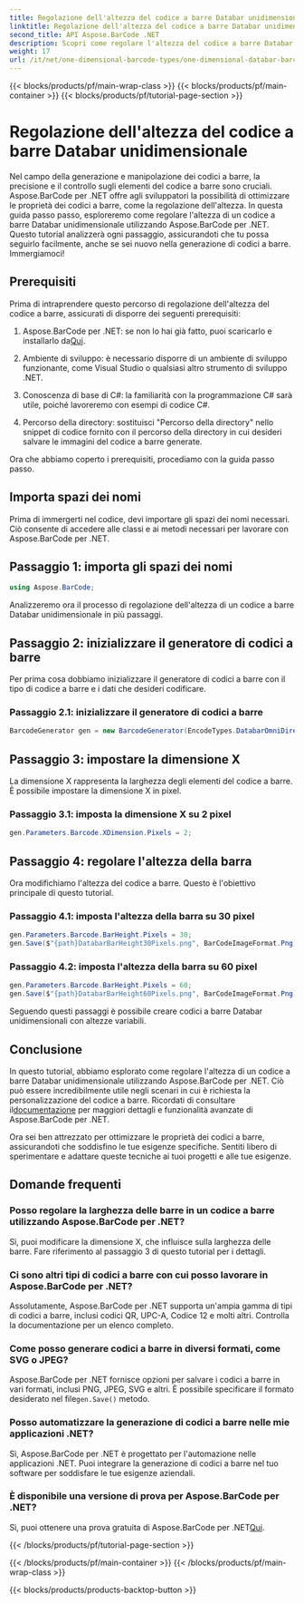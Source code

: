```yaml
---
title: Regolazione dell'altezza del codice a barre Databar unidimensionale
linktitle: Regolazione dell'altezza del codice a barre Databar unidimensionale
second_title: API Aspose.BarCode .NET
description: Scopri come regolare l'altezza del codice a barre Databar unidimensionale con Aspose.BarCode per .NET. Crea codici a barre personalizzati in pochi semplici passaggi. Esplora la potenza della personalizzazione dei codici a barre.
weight: 17
url: /it/net/one-dimensional-barcode-types/one-dimensional-databar-barcode-height-adjustment/
---
```


{{< blocks/products/pf/main-wrap-class >}}
{{< blocks/products/pf/main-container >}}
{{< blocks/products/pf/tutorial-page-section >}}

# Regolazione dell'altezza del codice a barre Databar unidimensionale


Nel campo della generazione e manipolazione dei codici a barre, la precisione e il controllo sugli elementi del codice a barre sono cruciali. Aspose.BarCode per .NET offre agli sviluppatori la possibilità di ottimizzare le proprietà dei codici a barre, come la regolazione dell'altezza. In questa guida passo passo, esploreremo come regolare l'altezza di un codice a barre Databar unidimensionale utilizzando Aspose.BarCode per .NET. Questo tutorial analizzerà ogni passaggio, assicurandoti che tu possa seguirlo facilmente, anche se sei nuovo nella generazione di codici a barre. Immergiamoci!

## Prerequisiti

Prima di intraprendere questo percorso di regolazione dell'altezza del codice a barre, assicurati di disporre dei seguenti prerequisiti:

1.  Aspose.BarCode per .NET: se non lo hai già fatto, puoi scaricarlo e installarlo da[Qui](https://releases.aspose.com/barcode/net/).

2. Ambiente di sviluppo: è necessario disporre di un ambiente di sviluppo funzionante, come Visual Studio o qualsiasi altro strumento di sviluppo .NET.

3. Conoscenza di base di C#: la familiarità con la programmazione C# sarà utile, poiché lavoreremo con esempi di codice C#.

4. Percorso della directory: sostituisci "Percorso della directory" nello snippet di codice fornito con il percorso della directory in cui desideri salvare le immagini del codice a barre generate.

Ora che abbiamo coperto i prerequisiti, procediamo con la guida passo passo.

## Importa spazi dei nomi

Prima di immergerti nel codice, devi importare gli spazi dei nomi necessari. Ciò consente di accedere alle classi e ai metodi necessari per lavorare con Aspose.BarCode per .NET.

## Passaggio 1: importa gli spazi dei nomi
```csharp
using Aspose.BarCode;
```

Analizzeremo ora il processo di regolazione dell'altezza di un codice a barre Databar unidimensionale in più passaggi.

## Passaggio 2: inizializzare il generatore di codici a barre

Per prima cosa dobbiamo inizializzare il generatore di codici a barre con il tipo di codice a barre e i dati che desideri codificare.

### Passaggio 2.1: inizializzare il generatore di codici a barre
```csharp
BarcodeGenerator gen = new BarcodeGenerator(EncodeTypes.DatabarOmniDirectional, "(01)12345678901231");
```

## Passaggio 3: impostare la dimensione X

La dimensione X rappresenta la larghezza degli elementi del codice a barre. È possibile impostare la dimensione X in pixel.

### Passaggio 3.1: imposta la dimensione X su 2 pixel
```csharp
gen.Parameters.Barcode.XDimension.Pixels = 2;
```

## Passaggio 4: regolare l'altezza della barra

Ora modifichiamo l'altezza del codice a barre. Questo è l'obiettivo principale di questo tutorial.

### Passaggio 4.1: imposta l'altezza della barra su 30 pixel
```csharp
gen.Parameters.Barcode.BarHeight.Pixels = 30;
gen.Save($"{path}DatabarBarHeight30Pixels.png", BarCodeImageFormat.Png);
```

### Passaggio 4.2: imposta l'altezza della barra su 60 pixel
```csharp
gen.Parameters.Barcode.BarHeight.Pixels = 60;
gen.Save($"{path}DatabarBarHeight60Pixels.png", BarCodeImageFormat.Png);
```

Seguendo questi passaggi è possibile creare codici a barre Databar unidimensionali con altezze variabili.

## Conclusione

 In questo tutorial, abbiamo esplorato come regolare l'altezza di un codice a barre Databar unidimensionale utilizzando Aspose.BarCode per .NET. Ciò può essere incredibilmente utile negli scenari in cui è richiesta la personalizzazione del codice a barre. Ricordati di consultare il[documentazione](https://reference.aspose.com/barcode/net/) per maggiori dettagli e funzionalità avanzate di Aspose.BarCode per .NET.

Ora sei ben attrezzato per ottimizzare le proprietà dei codici a barre, assicurandoti che soddisfino le tue esigenze specifiche. Sentiti libero di sperimentare e adattare queste tecniche ai tuoi progetti e alle tue esigenze.

## Domande frequenti

### Posso regolare la larghezza delle barre in un codice a barre utilizzando Aspose.BarCode per .NET?
Sì, puoi modificare la dimensione X, che influisce sulla larghezza delle barre. Fare riferimento al passaggio 3 di questo tutorial per i dettagli.

### Ci sono altri tipi di codici a barre con cui posso lavorare in Aspose.BarCode per .NET?
Assolutamente, Aspose.BarCode per .NET supporta un'ampia gamma di tipi di codici a barre, inclusi codici QR, UPC-A, Codice 12 e molti altri. Controlla la documentazione per un elenco completo.

### Come posso generare codici a barre in diversi formati, come SVG o JPEG?
 Aspose.BarCode per .NET fornisce opzioni per salvare i codici a barre in vari formati, inclusi PNG, JPEG, SVG e altri. È possibile specificare il formato desiderato nel file`gen.Save()` metodo.

### Posso automatizzare la generazione di codici a barre nelle mie applicazioni .NET?
Sì, Aspose.BarCode per .NET è progettato per l'automazione nelle applicazioni .NET. Puoi integrare la generazione di codici a barre nel tuo software per soddisfare le tue esigenze aziendali.

### È disponibile una versione di prova per Aspose.BarCode per .NET?
 Sì, puoi ottenere una prova gratuita di Aspose.BarCode per .NET[Qui](https://releases.aspose.com/).

{{< /blocks/products/pf/tutorial-page-section >}}

{{< /blocks/products/pf/main-container >}}
{{< /blocks/products/pf/main-wrap-class >}}

{{< blocks/products/products-backtop-button >}}
